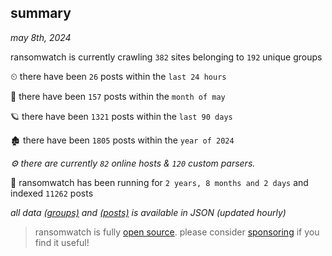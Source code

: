 
## summary
_may 8th, 2024_

ransomwatch is currently crawling `382` sites belonging to `192` unique groups

⏲ there have been `26` posts within the `last 24 hours`

🦈 there have been `157` posts within the `month of may`

🪐 there have been `1321` posts within the `last 90 days`

🏚 there have been `1805` posts within the `year of 2024`

_⚙️ there are currently `82` online hosts & `120` custom parsers._

🦕 ransomwatch has been running for `2 years, 8 months and 2 days` and indexed `11262` posts

_all data  [(groups)](http://ransomwhat.telemetry.ltd/groups) and [(posts)](http://ransomwhat.telemetry.ltd/posts) is available in JSON (updated hourly)_

> ransomwatch is fully [open source](https://github.com/joshhighet/ransomwatch#ransomwatch--). please consider [sponsoring](https://github.com/sponsors/joshhighet) if you find it useful!
